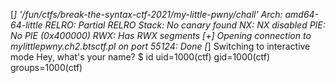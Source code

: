 [*] '/fun/ctfs/break-the-syntax-ctf-2021/my-little-pwny/chall'
    Arch:     amd64-64-little
    RELRO:    Partial RELRO
    Stack:    No canary found
    NX:       NX disabled
    PIE:      No PIE (0x400000)
    RWX:      Has RWX segments
[+] Opening connection to mylittlepwny.ch2.btsctf.pl on port 55124: Done
[*] Switching to interactive mode
Hey, what's your name?
$ id
uid=1000(ctf) gid=1000(ctf) groups=1000(ctf)


